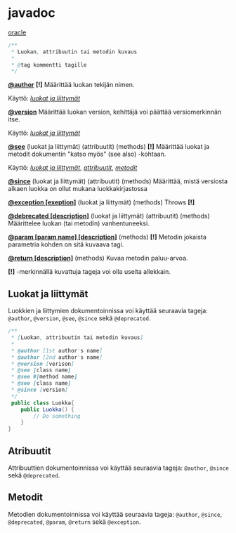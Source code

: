 # javadoc

[oracle](https://www.oracle.com/technical-resources/articles/java/javadoc-tool.html#orderoftags)

```java
/**
 * Luokan, attribuutin tai metodin kuvaus
 *
 * @tag kommentti tagille
 */
```

**[@author](https://www.oracle.com/technical-resources/articles/java/javadoc-tool.html#@author)** **[!]** Määrittää luokan tekijän nimen. 

Käyttö: *[luokat ja liittymät](#luokat-ja-liittymät)*

**[@version](https://www.oracle.com/technical-resources/articles/java/javadoc-tool.html#@version)** Määrittää luokan version, kehittäjä voi päättää versiomerkinnän itse.

Käyttö: *[luokat ja liittymät](#luokat-ja-liittymät)*

**[@see](https://www.oracle.com/technical-resources/articles/java/javadoc-tool.html#@see)** (luokat ja liittymät) (attribuutit) (methods) **[!]** Määrittää luokat ja metodit dokumentin "katso myös" (see also) -kohtaan.

Käyttö: *[luokat ja liittymät](#luokat-ja-liittymät)*, *[attribuutit](#attribuutit)*, *[metodit]()*

**[@since](https://www.oracle.com/technical-resources/articles/java/javadoc-tool.html#@version)** (luokat ja liittymät) (attribuutit) (methods) Määrittää, mistä versiosta alkaen luokka on ollut mukana luokkakirjastossa

**[@exception [exeption]](https://www.oracle.com/technical-resources/articles/java/javadoc-tool.html#@exception)** (luokat ja liittymät) (methods) Throws **[!]**

**[@debrecated [description]](https://www.oracle.com/technical-resources/articles/java/javadoc-tool.html#@deprecated)** (luokat ja liittymät) (attribuutit) (methods) Määrittelee luokan (tai metodin)  vanhentuneeksi.

**[@param [param name] [description]](https://www.oracle.com/technical-resources/articles/java/javadoc-tool.html#@param)** (methods) **[!]** Metodin jokaista parametria kohden on sitä kuvaava tagi.

**[@return [description]](https://www.oracle.com/technical-resources/articles/java/javadoc-tool.html#@return)** (methods) Kuvaa metodin paluu-arvoa.

**[!]** -merkinnällä kuvattuja tageja voi olla useita allekkain.

## Luokat ja liittymät
Luokkien ja liittymien dokumentoinnissa voi käyttää seuraavia tageja: `@author`, `@version`, `@see`, `@since` sekä `@deprecated`. 
```java
/**
 * [Luokan, attribuutin tai metodin kuvaus]
 *
 * @author [1st author's name]
 * @author [2nd author's name]
 * @version [verison]
 * @see [class name]
 * @see #[method name]
 * @see [class name]
 * @since [version]
 */
 public class Luokka{
    public Luokka() {
        // Do something
    }
}
```

## Atribuutit
Attribuuttien dokumentoinnissa voi käyttää seuraavia tageja: `@author`, `@since` sekä `@deprecated`. 

## Metodit
Metodien dokumentoinnissa voi käyttää seuraavia tageja: `@author`, `@since`, `@deprecated`, `@param`, `@return` sekä `@exception`. 


